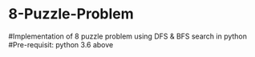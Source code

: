 # 8-Puzzle-Problem
#Implementation of 8 puzzle problem using DFS & BFS search in python<br/>
#Pre-requisit: python 3.6 above<br/>
